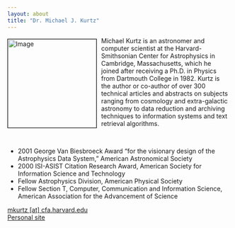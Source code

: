 ```yaml
---
layout: about
title: "Dr. Michael J. Kurtz"
---
```


<img src="{{ site.baseurl }}/img/team/kurtz.jpg" height="200" width="200" alt="Image" style="float: left; margin: 4px 10px 0px 0px; border: 1px solid #000000;">

Michael Kurtz is an astronomer and computer scientist at the Harvard-Smithsonian Center for Astrophysics in Cambridge, Massachusetts, which he joined after receiving a Ph.D. in Physics from Dartmouth College in 1982. Kurtz is the author or co-author of over 300 technical articles and abstracts on subjects ranging from cosmology and extra-galactic astronomy to data reduction and archiving techniques to information systems and text retrieval algorithms.

<br>

* 2001 George Van Biesbroeck Award “for the visionary design of the Astrophysics Data System,” American Astronomical Society
* 2000 ISI-ASIST Citation Research Award, American Society for Information Science and Technology
* Fellow Astrophysics Division, American Physical Society
* Fellow Section T, Computer, Communication and Information Science, American Association for the Advancement of Science


[mkurtz [at] cfa.harvard.edu](mailto:mkurtz@cfa.harvard.edu)  
[Personal site](http://www.cfa.harvard.edu/~kurtz/)
